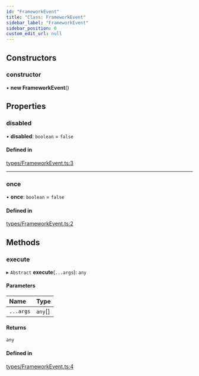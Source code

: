 ```yaml
---
id: "FrameworkEvent"
title: "Class: FrameworkEvent"
sidebar_label: "FrameworkEvent"
sidebar_position: 0
custom_edit_url: null
---
```


## Constructors

### constructor

• **new FrameworkEvent**()

## Properties

### disabled

• **disabled**: `boolean` = `false`

#### Defined in

[types/FrameworkEvent.ts:3](https://github.com/ZumitoTeam/zumito-framework/blob/3f6ac2b/src/types/FrameworkEvent.ts#L3)

___

### once

• **once**: `boolean` = `false`

#### Defined in

[types/FrameworkEvent.ts:2](https://github.com/ZumitoTeam/zumito-framework/blob/3f6ac2b/src/types/FrameworkEvent.ts#L2)

## Methods

### execute

▸ `Abstract` **execute**(`...args`): `any`

#### Parameters

| Name | Type |
| :------ | :------ |
| `...args` | `any`[] |

#### Returns

`any`

#### Defined in

[types/FrameworkEvent.ts:4](https://github.com/ZumitoTeam/zumito-framework/blob/3f6ac2b/src/types/FrameworkEvent.ts#L4)

